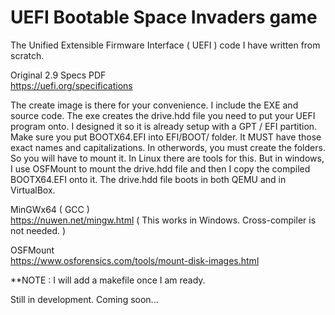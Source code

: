 # UEFI Bootable Space Invaders game

The Unified Extensible Firmware Interface ( UEFI ) code I have written from scratch.  

Original 2.9 Specs PDF  
https://uefi.org/specifications  

The create image is there for your convenience. I include the EXE and source code. The exe creates the drive.hdd file you need to put your UEFI program onto. I designed it so it is already setup with a GPT / EFI partition. Make sure you put BOOTX64.EFI into EFI/BOOT/ folder. It MUST have those exact names and capitalizations. In otherwords, you must create the folders. So you will have to mount it. In Linux there are tools for this. But in windows, I use OSFMount to mount the drive.hdd file and then I copy the compiled BOOTX64.EFI onto it. The drive.hdd file boots in both QEMU and in VirtualBox.

MinGWx64 ( GCC )  
https://nuwen.net/mingw.html   ( This works in Windows. Cross-compiler is not needed. )  

OSFMount  
https://www.osforensics.com/tools/mount-disk-images.html  

**NOTE : I will add a makefile once I am ready.  

Still in development. Coming soon...  
